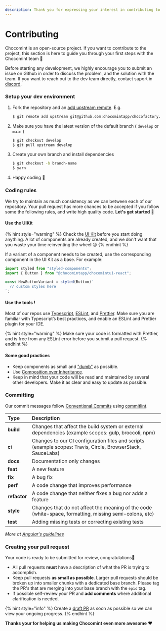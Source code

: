 ```yaml
---
description: Thank you for expressing your interest in contributing to Chocomint !
---
```


# Contributing

Chocomint is an open-source project. If you want to contribute to the project, this section is here to guide you through your first steps with the Chocomint team 🌿

Before starting any development, we highly encourage you to submit an issue on Github in order to discuss the problem, and the solution with the team. If you want to reach out to the dev team directly, contact suport in [discord](https://discord.com/invite/44NfzCF3UZ).

### Setup your dev environment

1. Fork the repository and an [add upstream remote](https://docs.github.com/en/free-pro-team@latest/github/collaborating-with-issues-and-pull-requests/configuring-a-remote-for-a-fork). E.g.

   ```bash
   $ git remote add upstream git@github.com:chocomintapp/chocofactory.git
   ```

2. Make sure you have the latest version of the default branch \( `develop` or `main` \)

   ```bash
   $ git checkout develop
   $ git pull upstream develop
   ```

3. Create your own branch and install dependencies

   ```bash
   $ git checkout -b branch-name
   $ yarn
   ```

4. Happy coding 🎉

### Coding rules

We try to maintain as much consistency as we can between each of our repository. Your pull request has more chances to be accepted if you follow some the following rules, and write high quality code. **Let's get started** 💪

#### Use the UIKit

{% hint style="warning" %}
Check the [UI Kit](https://github.com/chocomintapp/chocomint-toolkit) before you start doing anything. A lot of components are already created, and we don't want that you waste your time reinventing the wheel 😉
{% endhint %}

If a variant of a component needs to be created, use the corresponding component in the UI Kit as a base. For example:

```javascript
import styled from "styled-components";
import { Button } from "@chocomintapp/chocomintui-react";

const NewButtonVariant = styled(Button)`
  // custom styles here
`;
```

#### Use the tools !

Most of our repos use [Typescript](https://www.typescriptlang.org/docs), [ESLint](https://eslint.org/docs/user-guide/getting-started), and [Prettier](https://prettier.io/). Make sure you are familiar with Typescript’s best practices, and enable an ESLint and Prettier plugin for your IDE.

{% hint style="warning" %}
Make sure your code is formatted with Prettier, and is free from any ESLint error before you submit a pull request.
{% endhint %}

#### Some good practices

- Keep components as small and ["dumb"](https://en.wikipedia.org/wiki/Pure_function) as possible.
- Use [Composition over Inheritance](https://reactjs.org/docs/composition-vs-inheritance.html).
- Keep in mind that your code will be read and maintained by several other developers. Make it as clear and easy to update as possible.

### Committing <a id="committing"></a>

Our commit messages follow [Conventional Commits](https://www.conventionalcommits.org/en/v1.0.0/) using [commitlint](https://commitlint.js.org/#/).‌

| Type         | Description                                                                                                   |
| :----------- | :------------------------------------------------------------------------------------------------------------ |
| **build**    | Changes that affect the build system or external dependencies \(example scopes: gulp, broccoli, npm\)         |
| **ci**       | Changes to our CI configuration files and scripts \(example scopes: Travis, Circle, BrowserStack, SauceLabs\) |
| **docs**     | Documentation only changes                                                                                    |
| **feat**     | A new feature                                                                                                 |
| **fix**      | A bug fix                                                                                                     |
| **perf**     | A code change that improves performance                                                                       |
| **refactor** | A code change that neither fixes a bug nor adds a feature                                                     |
| **style**    | Changes that do not affect the meaning of the code \(white-space, formatting, missing semi-colons, etc\)      |
| **test**     | Adding missing tests or correcting existing tests                                                             |

_More at_ [_Angular's guidelines_](https://github.com/angular/angular/blob/22b96b9/CONTRIBUTING.md#type)_​_

### Creating your pull request

Your code is ready to be submitted for review, congratulations🥳

- All pull requests **must** have a description of what the PR is trying to accomplish.
- Keep pull requests **as small as possible**. Larger pull requests should be broken up into smaller chunks with a dedicated base branch. Please tag the PR's that are merging into your base branch with the `epic` tag.
- If possible self-review your PR and **add comments** where additional clarification is needed.

{% hint style="info" %}
Create a [draft PR](https://github.blog/2019-02-14-introducing-draft-pull-requests/) as soon as possible so we can view your ongoing progress.
{% endhint %}

**Thanks your for helping us making Chocomint even more awesome** ❤
